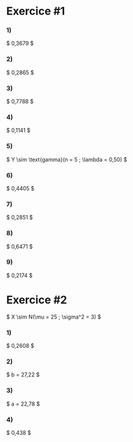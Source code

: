 # Exercice \#1
### 1)
$ 0,3679 $
### 2) 
$ 0,2865 $
### 3) 
$ 0,7788 $
### 4) 
$ 0,1141 $
### 5) 
$ Y \sim \text{gamma}(n = 5 ; \lambda = 0,50) $
### 6) 
$ 0,4405 $
### 7) 
$ 0,2851 $
### 8) 
$ 0,6471 $
### 9) 
$ 0,2174 $

# Exercice \#2
$ X \sim N(\mu = 25 ; \sigma^2 = 3) $

### 1)
$ 0,2608 $

### 2)
$ b = 27,22 $
### 3)
$ a = 22,78 $
### 4) 
$ 0,438 $
